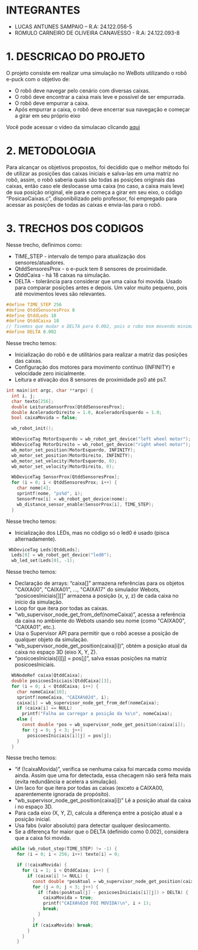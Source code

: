 # INTEGRANTES
* LUCAS ANTUNES SAMPAIO – R.A: 24.122.056-5
* ROMULO CARNEIRO DE OLIVEIRA CANAVESSO - R.A: 24.122.093-8

# 1. DESCRICAO DO PROJETO
O projeto consiste em realizar uma simulação no WeBots utilizando o robô e-puck com o objetivo de: 
*	O robô deve navegar pelo cenário com diversas caixas. 
*	O robô deve encontrar a caixa mais leve e possível de ser empurrada.
* O robô deve empurrar a caixa.
*	Após empurrar a caixa, o robô deve encerrar sua navegação e começar a girar em seu próprio eixo

Você pode acessar o video da simulacao clicando [aqui](https://youtu.be/2unjslNR5PY)

# 2. METODOLOGIA

Para alcançar os objetivos propostos, foi decidido que o melhor método foi de utilizar as posições das caixas iniciais e salva-las em uma matriz no robô, assim, o robô saberia quais são todas as posições originais das caixas, então caso ele deslocasse uma caixa (no caso, a caixa mais leve) de sua posição original, ele para e começa a girar em seu eixo, o código “PosicaoCaixas.c”, disponibilizado pelo professor, foi empregado para acessar as posições de todas as caixas e envia-las para o robô.

# 3. TRECHOS DOS CODIGOS
Nesse trecho, definimos como:
* TIME_STEP - intervalo de tempo para atualização dos sensores/atuadores.
* QtddSensoresProx - o e-puck tem 8 sensores de proximidade.
* QtddCaixa - há 18 caixas na simulação.
* DELTA - tolerância para considerar que uma caixa foi movida. Usado para comparar posições antes e depois. Um valor muito pequeno, pois até movimentos leves são relevantes.

```c
#define TIME_STEP 256
#define QtddSensoresProx 8
#define QtddLeds 10
#define QtddCaixa 18
// Tivemos que mudar o DELTA para 0.002, pois o robo msm movendo minimamente a caixa, ja a reconhece como a mais leve, e comeca a girar no proprio eixo
#define DELTA 0.002 
```

Nesse trecho temos:
* Inicialização do robô e de utilitários para realizar a matriz das posições das caixas.
* Configuração dos motores para movimento contínuo (INFINITY) e velocidade zero inicialmente.
* Leitura e ativação dos 8 sensores de proximidade ps0 até ps7.

```c
int main(int argc, char **argv) {
  int i, j;
  char texto[256];
  double LeituraSensorProx[QtddSensoresProx];
  double AceleradorDireito = 1.0, AceleradorEsquerdo = 1.0;
  bool caixaMovida = false;

  wb_robot_init();

  WbDeviceTag MotorEsquerdo = wb_robot_get_device("left wheel motor");
  WbDeviceTag MotorDireito = wb_robot_get_device("right wheel motor");
  wb_motor_set_position(MotorEsquerdo, INFINITY);
  wb_motor_set_position(MotorDireito, INFINITY);
  wb_motor_set_velocity(MotorEsquerdo, 0);
  wb_motor_set_velocity(MotorDireito, 0);

  WbDeviceTag SensorProx[QtddSensoresProx];
  for (i = 0; i < QtddSensoresProx; i++) {
    char nome[4];
    sprintf(nome, "ps%d", i);
    SensorProx[i] = wb_robot_get_device(nome);
    wb_distance_sensor_enable(SensorProx[i], TIME_STEP);
  } 
```

Nesse trecho temos:
* Inicialização dos LEDs, mas no código só o led0 é usado (pisca alternadamente).

```c
 WbDeviceTag Leds[QtddLeds];
  Leds[0] = wb_robot_get_device("led0");
  wb_led_set(Leds[0], -1);
```

Nesse trecho temos:
* Declaração de arrays: “caixa[]” armazena referências para os objetos "CAIXA00", "CAIXA01", ..., "CAIXA17" do simulador Webots, “posicoesIniciais[][]” armazena a posição (x, y, z) de cada caixa no início da simulação.
* Loop for que itera por todas as caixas.
* “wb_supervisor_node_get_from_def(nomeCaixa)”, acessa a referência da caixa no ambiente do Webots usando seu nome (como "CAIXA00", "CAIXA01", etc.).
* Usa o Supervisor API para permitir que o robô acesse a posição de qualquer objeto da simulação.
* “wb_supervisor_node_get_position(caixa[i])”, obtém a posição atual da caixa no espaço 3D (eixo X, Y, Z).
* “posicoesIniciais[i][j] = pos[j]”, salva essas posições na matriz posicoesIniciais.

```c
  WbNodeRef caixa[QtddCaixa];
  double posicoesIniciais[QtddCaixa][3];
  for (i = 0; i < QtddCaixa; i++) {
    char nomeCaixa[10];
    sprintf(nomeCaixa, "CAIXA%02d", i);
    caixa[i] = wb_supervisor_node_get_from_def(nomeCaixa);
    if (caixa[i] == NULL)
      printf("Falha ao carregar a posição da %s\n", nomeCaixa);
    else {
      const double *pos = wb_supervisor_node_get_position(caixa[i]);
      for (j = 0; j < 3; j++)
        posicoesIniciais[i][j] = pos[j];
    }
  }
```

Nesse trecho temos:
* “if (!caixaMovida)”, verifica se nenhuma caixa foi marcada como movida ainda. Assim que uma for detectada, essa checagem não será feita mais (evita redundância e acelera a simulação).
* Um laco for que itera por todas as caixas (exceto a CAIXA00, aparentemente ignorada de propósito).
* “wb_supervisor_node_get_position(caixa[i])” Lê a posição atual da caixa i no espaço 3D.
* Para cada eixo (X, Y, Z), calcula a diferença entre a posição atual e a posição inicial.
* Usa fabs (valor absoluto) para detectar qualquer deslocamento.
* Se a diferença for maior que o DELTA (definido como 0.002), considera que a caixa foi movida.

```c
  while (wb_robot_step(TIME_STEP) != -1) {
    for (i = 0; i < 256; i++) texto[i] = 0;

    if (!caixaMovida) {
      for (i = 1; i < QtddCaixa; i++) {
        if (caixa[i] != NULL) {
          const double *posAtual = wb_supervisor_node_get_position(caixa[i]);
          for (j = 0; j < 3; j++) {
            if (fabs(posAtual[j] - posicoesIniciais[i][j]) > DELTA) {
              caixaMovida = true;
              printf("CAIXA%02d FOI MOVIDA!\n", i + 1);
              break;
            }
          }
          if (caixaMovida) break;
        }
      }
    }

```
